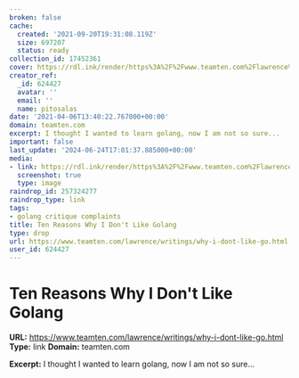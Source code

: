 ```yaml
---
broken: false
cache:
  created: '2021-09-20T19:31:08.119Z'
  size: 697207
  status: ready
collection_id: 17452361
cover: https://rdl.ink/render/https%3A%2F%2Fwww.teamten.com%2Flawrence%2Fwritings%2Fwhy-i-dont-like-go.html
creator_ref:
  _id: 624427
  avatar: ''
  email: ''
  name: pitosalas
date: '2021-04-06T13:40:22.767000+00:00'
domain: teamten.com
excerpt: I thought I wanted to learn golang, now I am not so sure...
important: false
last_update: '2024-06-24T17:01:37.885000+00:00'
media:
- link: https://rdl.ink/render/https%3A%2F%2Fwww.teamten.com%2Flawrence%2Fwritings%2Fwhy-i-dont-like-go.html
  screenshot: true
  type: image
raindrop_id: 257324277
raindrop_type: link
tags:
- golang critique complaints
title: Ten Reasons Why I Don't Like Golang
type: drop
url: https://www.teamten.com/lawrence/writings/why-i-dont-like-go.html
user_id: 624427
---
```


# Ten Reasons Why I Don't Like Golang

**URL:** https://www.teamten.com/lawrence/writings/why-i-dont-like-go.html
**Type:** link
**Domain:** teamten.com

**Excerpt:** I thought I wanted to learn golang, now I am not so sure...
